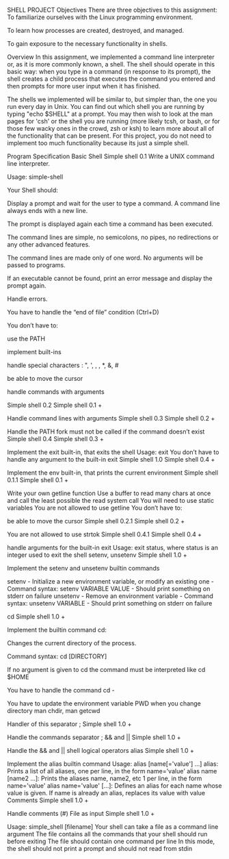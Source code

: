 SHELL PROJECT
Objectives
There are three objectives to this assignment:
To familiarize ourselves with the Linux programming environment.

To learn how processes are created, destroyed, and managed.

To gain exposure to the necessary functionality in shells.

Overview
In this assignment, we implemented a command line interpreter or, as it is more commonly known, a shell. The shell should operate in this basic way: when you type in a command (in response to its prompt), the shell creates a child process that executes the command you entered and then prompts for more user input when it has finished.

The shells we implemented will be similar to, but simpler than, the one you run every day in Unix. You can find out which shell you are running by typing "echo $SHELL" at a prompt. You may then wish to look at the man pages for 'csh' or the shell you are running (more likely tcsh, or bash, or for those few wacky ones in the crowd, zsh or ksh) to learn more about all of the functionality that can be present. For this project, you do not need to implement too much functionality because its just a simple shell.

Program Specification
Basic Shell
Simple shell 0.1
Write a UNIX command line interpreter.

Usage: simple-shell

Your Shell should:

Display a prompt and wait for the user to type a command. A command line always ends with a new line.

The prompt is displayed again each time a command has been executed.

The command lines are simple, no semicolons, no pipes, no redirections or any other advanced features.

The command lines are made only of one word. No arguments will be passed to programs.

If an executable cannot be found, print an error message and display the prompt again.

Handle errors.

You have to handle the “end of file” condition (Ctrl+D)

You don’t have to:

use the PATH

implement built-ins

handle special characters : ", ', , \, *, &, #

be able to move the cursor

handle commands with arguments

Simple shell 0.2
Simple shell 0.1 +

Handle command lines with arguments
Simple shell 0.3
Simple shell 0.2 +

Handle the PATH
fork must not be called if the command doesn’t exist
Simple shell 0.4
Simple shell 0.3 +

Implement the exit built-in, that exits the shell
Usage: exit
You don’t have to handle any argument to the built-in exit
Simple shell 1.0
Simple shell 0.4 +

Implement the env built-in, that prints the current environment
Simple shell 0.1.1
Simple shell 0.1 +

Write your own getline function
Use a buffer to read many chars at once and call the least possible the read system call
You will need to use static variables
You are not allowed to use getline
You don’t have to:

be able to move the cursor
Simple shell 0.2.1
Simple shell 0.2 +

You are not allowed to use strtok
Simple shell 0.4.1
Simple shell 0.4 +

handle arguments for the built-in exit
Usage: exit status, where status is an integer used to exit the shell
setenv, unsetenv
Simple shell 1.0 +

Implement the setenv and unsetenv builtin commands

setenv - Initialize a new environment variable, or modify an existing one - Command syntax: setenv VARIABLE VALUE - Should print something on stderr on failure unsetenv - Remove an environment variable - Command syntax: unsetenv VARIABLE - Should print something on stderr on failure

cd
Simple shell 1.0 +

Implement the builtin command cd:

Changes the current directory of the process.

Command syntax: cd [DIRECTORY]

If no argument is given to cd the command must be interpreted like cd $HOME

You have to handle the command cd -

You have to update the environment variable PWD when you change directory man chdir, man getcwd

Handler of this separator ;
Simple shell 1.0 +

Handle the commands separator ;
&& and ||
Simple shell 1.0 +

Handle the && and || shell logical operators
alias
Simple shell 1.0 +

Implement the alias builtin command
Usage: alias [name[='value'] ...]
alias: Prints a list of all aliases, one per line, in the form name='value'
alias name [name2 ...]: Prints the aliases name, name2, etc 1 per line, in the form name='value'
alias name='value' [...]: Defines an alias for each name whose value is given. If name is already an alias, replaces its value with value
Comments
Simple shell 1.0 +

Handle comments (#)
File as input
Simple shell 1.0 +

Usage: simple_shell [filename]
Your shell can take a file as a command line argument
The file contains all the commands that your shell should run before exiting
The file should contain one command per line
In this mode, the shell should not print a prompt and should not read from stdin
